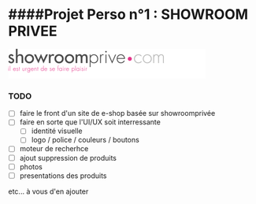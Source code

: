 ####Projet Perso n°1 :  SHOWROOM PRIVEE 
===
![showroomprivée](./img/logo_srp.gif)

### TODO 

- [ ] faire le front d'un site de e-shop basée sur showroomprivée
- [ ] faire en sorte que l'UI/UX soit interressante 
	- [ ] identité visuelle
	- [ ] logo / police / couleurs / boutons
- [ ] moteur de recherhce
- [ ] ajout suppression de produits
- [ ] photos
- [ ] presentations des produits

etc... à vous d'en ajouter